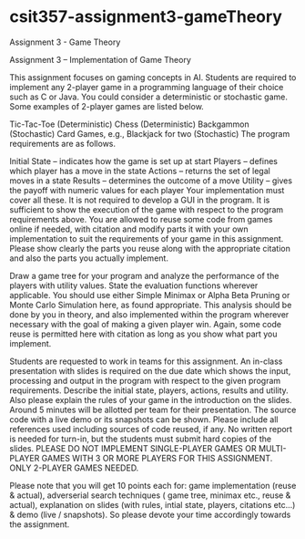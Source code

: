 # csit357-assignment3-gameTheory
Assignment 3 - Game Theory


Assignment 3 – Implementation of Game Theory

This assignment focuses on gaming concepts in AI. Students are required to implement any 2-player game in a programming language of their choice such as C or Java. You could consider a deterministic or stochastic game. Some examples of 2-player games are listed below.

Tic-Tac-Toe (Deterministic)
Chess (Deterministic)
Backgammon (Stochastic)
Card Games, e.g., Blackjack for two (Stochastic)
The program requirements are as follows.

Initial State – indicates how the game is set up at start
Players – defines which player has a move in the state
Actions – returns the set of legal moves in a state
Results – determines the outcome of a move
Utility – gives the payoff with numeric values for each player
Your implementation must cover all these. It is not required to develop a GUI in the program. It is sufficient to show the execution of the game with respect to the program requirements above. You are allowed to reuse some code from games online if needed, with citation and modify parts it with your own implementation to suit the requirements of your game in this assignment. Please show clearly the parts you reuse along with the appropriate citation and also the parts you actually implement. 

Draw a game tree for your program and analyze the performance of the players with utility values. State the evaluation functions wherever applicable. You should use either Simple Minimax or Alpha Beta Pruning or Monte Carlo Simulation here, as found appropriate. This analysis should be done by you in theory, and also implemented within the program wherever necessary with the goal of making a given player win. Again, some code reuse is permitted here with citation as long as you show what part you implement.   

Students are requested to work in teams for this assignment. An in-class presentation with slides is required on the due date which shows the input, processing and output in the program with respect to the given program requirements. Describe the initial state, players, actions, results and utility. Also please explain the rules of your game in the introduction on the slides. Around 5 minutes will be allotted per team for their presentation. The source code with a live demo or its snapshots can be shown. Please include all references used including sources of code reused, if any. No written report is needed for turn-in, but the students must submit hard copies of the slides. PLEASE DO NOT IMPLEMENT SINGLE-PLAYER GAMES OR MULTI-PLAYER GAMES WITH 3 OR MORE PLAYERS FOR THIS ASSIGNMENT. ONLY 2-PLAYER GAMES NEEDED.

 Please note that you will get 10 points each for: game implementation (reuse & actual), adverserial search techniques ( game tree, minimax etc., reuse & actual), explanation on slides (with rules, intial state, players, citations etc...) & demo (live / snapshots). So please devote your time accordingly towards the assignment. 
